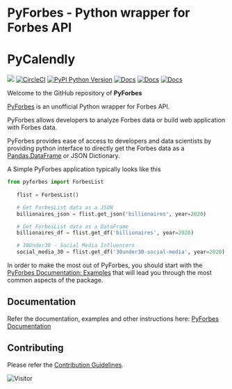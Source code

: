 # PyForbes - Python wrapper for Forbes API 
# PyCalendly
<a href="https://codeclimate.com/github/laxmena/PyCalendly/maintainability"><img src="https://api.codeclimate.com/v1/badges/12cadf4283a14dbb59eb/maintainability" /></a> [![CircleCI](https://circleci.com/gh/laxmena/PyForbes/tree/main.svg?style=svg)](https://circleci.com/gh/laxmena/PyForbes/tree/main) [![PyPI Python Version](https://img.shields.io/pypi/v/pyforbes.svg)](https://pypi.org/project/pyforbes/) [![Docs](https://readthedocs.org/projects/pyforbes/badge/?version=latest)](https://pyforbes.readthedocs.io/en/latest/) [![Docs](https://img.shields.io/badge/StackOverflow-PyForbes-blue.svg)](https://stackoverflow.com/questions/tagged/pyforbes) [![Docs](https://img.shields.io/pypi/pyversions/pyforbes.svg)](https://pypi.org/project/pyforbes/)


Welcome to the GitHub repository of **PyForbes**

[PyForbes](http://www.github.com/laxmena/PyForbes) is an unofficial Python wrapper for Forbes API.

PyForbes allows developers to analyze Forbes data or build web application with Forbes data.

PyForbes provides ease of access to developers and data scientists by providing python interface to directly get the Forbes data as a [Pandas.DataFrame](https://pandas.pydata.org/docs/reference/api/pandas.DataFrame.html) or JSON Dictionary.

A Simple PyForbes application typically looks like this

```py
from pyforbes import ForbesList
   
   flist = ForbesList()

   # Get ForbesList data as a JSON
   billionaires_json = flist.get_json('billionaires', year=2020) 

   # Get ForbesList data as a DataFrame
   billionaires_df = flist.get_df('billionaires', year=2020)

   # 30Under30 - Social Media Influencers
   social_media_30 = flist.get_df('30under30-social-media', year=2020) 
```

In order to make the most out of PyForbes, you should start
with the [PyForbes Documentation: Examples](https://pyforbes.readthedocs.io/en/latest/examples.html) that will lead you through the most common aspects of the package. 

## Documentation
Refer the documentation, examples and other instructions here: [PyForbes Documentation](https://pyforbes.readthedocs.io/)

## Contributing
Please refer the [Contribution Guidelines](https://pyforbes.readthedocs.io/en/latest/contribute.html).


![Visitor](https://visitor-badge.laobi.icu/badge?page_id=laxmena.PyForbes)